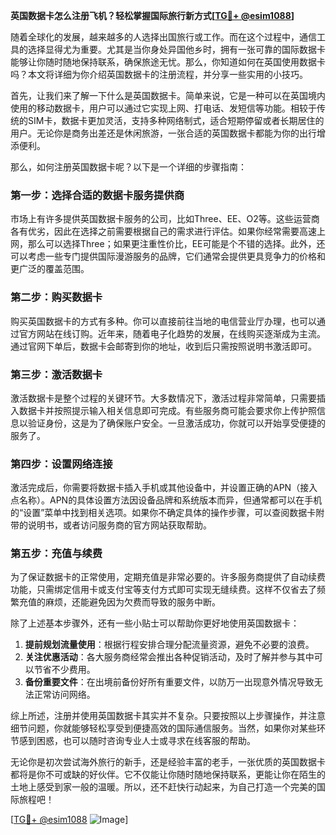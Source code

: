**英国数据卡怎么注册飞机？轻松掌握国际旅行新方式[[TG💪+ @esim1088](https://t.me/s/esim1088)]**

随着全球化的发展，越来越多的人选择出国旅行或工作。而在这个过程中，通信工具的选择显得尤为重要。尤其是当你身处异国他乡时，拥有一张可靠的国际数据卡能够让你随时随地保持联系，确保旅途无忧。那么，你知道如何在英国使用数据卡吗？本文将详细为你介绍英国数据卡的注册流程，并分享一些实用的小技巧。

首先，让我们来了解一下什么是英国数据卡。简单来说，它是一种可以在英国境内使用的移动数据卡，用户可以通过它实现上网、打电话、发短信等功能。相较于传统的SIM卡，数据卡更加灵活，支持多种网络制式，适合短期停留或者长期居住的用户。无论你是商务出差还是休闲旅游，一张合适的英国数据卡都能为你的出行增添便利。

那么，如何注册英国数据卡呢？以下是一个详细的步骤指南：

### 第一步：选择合适的数据卡服务提供商

市场上有许多提供英国数据卡服务的公司，比如Three、EE、O2等。这些运营商各有优劣，因此在选择之前需要根据自己的需求进行评估。如果你经常需要高速上网，那么可以选择Three；如果更注重性价比，EE可能是个不错的选择。此外，还可以考虑一些专门提供国际漫游服务的品牌，它们通常会提供更具竞争力的价格和更广泛的覆盖范围。

### 第二步：购买数据卡

购买英国数据卡的方式有多种。你可以直接前往当地的电信营业厅办理，也可以通过官方网站在线订购。近年来，随着电子化趋势的发展，在线购买逐渐成为主流。通过官网下单后，数据卡会邮寄到你的地址，收到后只需按照说明书激活即可。

### 第三步：激活数据卡

激活数据卡是整个过程的关键环节。大多数情况下，激活过程非常简单，只需要插入数据卡并按照提示输入相关信息即可完成。有些服务商可能会要求你上传护照信息以验证身份，这是为了确保账户安全。一旦激活成功，你就可以开始享受便捷的服务了。

### 第四步：设置网络连接

激活完成后，你需要将数据卡插入手机或其他设备中，并设置正确的APN（接入点名称）。APN的具体设置方法因设备品牌和系统版本而异，但通常都可以在手机的“设置”菜单中找到相关选项。如果你不确定具体的操作步骤，可以查阅数据卡附带的说明书，或者访问服务商的官方网站获取帮助。

### 第五步：充值与续费

为了保证数据卡的正常使用，定期充值是非常必要的。许多服务商提供了自动续费功能，只需绑定信用卡或支付宝等支付方式即可实现无缝续费。这样不仅省去了频繁充值的麻烦，还能避免因为欠费而导致的服务中断。

除了上述基本步骤外，还有一些小贴士可以帮助你更好地使用英国数据卡：

1. **提前规划流量使用**：根据行程安排合理分配流量资源，避免不必要的浪费。
2. **关注优惠活动**：各大服务商经常会推出各种促销活动，及时了解并参与其中可以节省不少费用。
3. **备份重要文件**：在出境前备份好所有重要文件，以防万一出现意外情况导致无法正常访问网络。

综上所述，注册并使用英国数据卡其实并不复杂。只要按照以上步骤操作，并注意细节问题，你就能够轻松享受到便捷高效的国际通信服务。当然，如果你对某些环节感到困惑，也可以随时咨询专业人士或寻求在线客服的帮助。

无论你是初次尝试海外旅行的新手，还是经验丰富的老手，一张优质的英国数据卡都将是你不可或缺的好伙伴。它不仅能让你随时随地保持联系，更能让你在陌生的土地上感受到家一般的温暖。所以，还不赶快行动起来，为自己打造一个完美的国际旅程吧！

[[TG💪+ @esim1088](https://t.me/s/esim1088) ![Image](https://i.postimg.cc/4NQfJmqS/Snipaste-2025-05-13-00-14-12.png)]